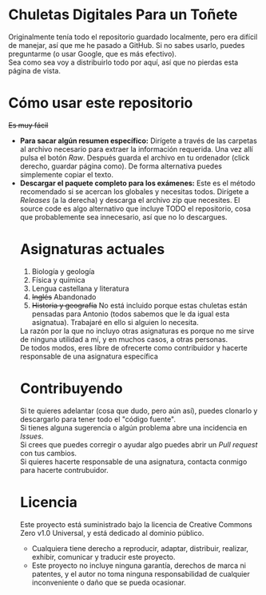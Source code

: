 # Chuletas Digitales Para un Toñete
Originalmente tenía todo el repositorio guardado localmente, pero era difícil de manejar, así que me he pasado a GitHub. Si no sabes usarlo, puedes preguntarme (o usar Google, que es más efectivo).
<br>Sea como sea voy a distribuirlo todo por aquí, así que no pierdas esta página de vista.

# Cómo usar este repositorio
<s>Es muy fácil</s>
<ul>
  <li><b>Para sacar algún resumen específico:</b> Dirígete a través de las carpetas al archivo necesario para extraer la información requerida. Una vez allí pulsa el botón <i>Raw</i>. Después guarda el archivo en tu ordenador (click derecho, guardar página como). De forma alternativa puedes simplemente copiar el texto.
  <li><b>Descargar el paquete completo para los exámenes:</b> Este es el método recomendado si se acercan los globales y necesitas todos. Dirígete a <i>Releases</i> (a la derecha) y descarga el archivo zip que necesites. El source code es algo alternativo que incluye TODO el repositorio, cosa que probablemente sea innecesario, así que no lo descargues.

# Asignaturas actuales
<ol>
  <li>Biología y geología
  <li>Física y química
  <li>Lengua castellana y literatura
  <li><s>Inglés</s> Abandonado
  <li><s>Historia y geografía</s> No está incluido porque estas chuletas están pensadas para Antonio (todos sabemos que le da igual esta asignatua). Trabajaré en ello si alguien lo necesita.
</ol>
La razón por la que no incluyo otras asignaturas es porque no me sirve de ninguna utilidad a mí, y en muchos casos, a otras personas.
<br>De todos modos, eres libre de ofrecerte como contribuidor y hacerte responsable de una asignatura específica

# Contribuyendo
Si te quieres adelantar (cosa que dudo, pero aún así), puedes clonarlo y descargarlo para tener todo el "código fuente".
<br>Si tienes alguna sugerencia o algún problema abre una incidencia en <i>Issues</i>.
<br>Si crees que puedes corregir o ayudar algo puedes abrir un <i>Pull request</i> con tus cambios.
<br>Si quieres hacerte responsable de una asignatura, contacta conmigo para hacerte contrubuidor.

# Licencia
Este proyecto está suministrado bajo la licencia de Creative Commons Zero v1.0 Universal, y está dedicado al dominio público.
<ul>
  <li>Cualquiera tiene derecho a reproducir, adaptar, distribuir, realizar, exhibir, comunicar y traducir este proyecto.
  <li>Este proyecto no incluye ninguna garantía, derechos de marca ni patentes, y el autor no toma ninguna responsabilidad de cualquier inconveniente o daño que se pueda ocasionar.
</ul>
